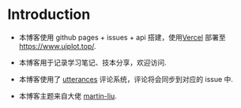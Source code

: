 # Introduction

- 本博客使用 github pages + issues + api 搭建，使用[Vercel](https://vercel.com/) 部署至 https://www.uiplot.top/.

- 本博客用于记录学习笔记、技本分享，欢迎访问.

- 本博客使用了 [utterances](https://utteranc.es/) 评论系统，评论将会同步到对应的 issue 中.

- 本博客主题来自大佬 [martin-liu](https://github.com/martin-liu/martin-liu.github.io).
